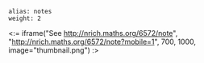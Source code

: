 ````
alias: notes
weight: 2
````

<:= iframe("See http://nrich.maths.org/6572/note", "http://nrich.maths.org/6572/note?mobile=1", 700, 1000, image="thumbnail.png") :>